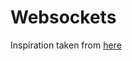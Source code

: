 # Websockets

Inspiration taken from [here](https://medium.com/free-code-camp/million-websockets-and-go-cc58418460bb)
